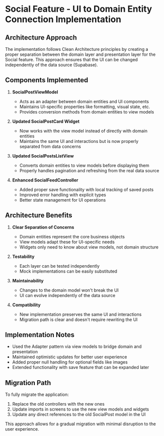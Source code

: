 # Social Feature - UI to Domain Entity Connection Implementation

## Architecture Approach

The implementation follows Clean Architecture principles by creating a proper separation between the domain layer and presentation layer for the Social feature. This approach ensures that the UI can be changed independently of the data source (Supabase).

## Components Implemented

1. **SocialPostViewModel**
   - Acts as an adapter between domain entities and UI components
   - Maintains UI-specific properties like formatting, visual state, etc.
   - Provides conversion methods from domain entities to view models

2. **Updated SocialPostCard Widget**
   - Now works with the view model instead of directly with domain entities
   - Maintains the same UI and interactions but is now properly separated from data concerns

3. **Updated SocialPostsListView**
   - Converts domain entities to view models before displaying them
   - Properly handles pagination and refreshing from the real data source

4. **Enhanced SocialFeedController**
   - Added proper save functionality with local tracking of saved posts
   - Improved error handling with explicit types
   - Better state management for UI operations

## Architecture Benefits

1. **Clear Separation of Concerns**
   - Domain entities represent the core business objects
   - View models adapt these for UI-specific needs
   - Widgets only need to know about view models, not domain structure

2. **Testability**
   - Each layer can be tested independently
   - Mock implementations can be easily substituted

3. **Maintainability**
   - Changes to the domain model won't break the UI
   - UI can evolve independently of the data source

4. **Compatibility**
   - New implementation preserves the same UI and interactions
   - Migration path is clear and doesn't require rewriting the UI

## Implementation Notes

- Used the Adapter pattern via view models to bridge domain and presentation
- Maintained optimistic updates for better user experience
- Added proper null handling for optional fields like images
- Extended functionality with save feature that can be expanded later

## Migration Path

To fully migrate the application:

1. Replace the old controllers with the new ones
2. Update imports in screens to use the new view models and widgets
3. Update any direct references to the old SocialPost model in the UI

This approach allows for a gradual migration with minimal disruption to the user experience.
